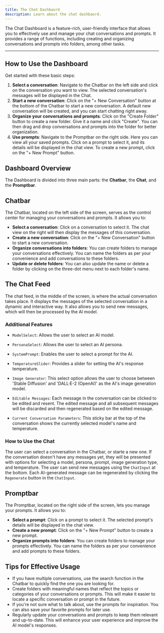 ```yaml
---
title: The Chat Dashbaord
description: Learn about the chat dashbaord.
---
```


The Chat Dashboard is a feature-rich, user-friendly interface that allows you to effectively use and manage your chat conversations and prompts. It provides a range of functions, including creating and organizing conversations and prompts into folders, among other tasks.

---

## How to Use the Dashboard

Get started with these basic steps:

1. **Select a conversation**: Navigate to the Chatbar on the left side and click on the conversation you want to view. The selected conversation's messages will be displayed in the Chat.
2. **Start a new conversation**: Click on the "+ New Conversation" button at the bottom of the Chatbar to start a new conversation. A default new conversation will be created, and you can start chatting right away.
3. **Organize your conversations and prompts**: Click on the "Create Folder" button to create a new folder. Give it a name and click "Create". You can then drag and drop conversations and prompts into the folder for better organization.
4. **Use prompts**: Navigate to the Promptbar on the right side. Here you can view all your saved prompts. Click on a prompt to select it, and its details will be displayed in the chat view. To create a new prompt, click on the "+ New Prompt" button.


## Dashboard Overview

The Dashboard is divided into three main parts: the **Chatbar**, the **Chat**, and the **Promptbar**.

## Chatbar

The Chatbar, located on the left side of the screen, serves as the control center for managing your conversations and prompts. It allows you to:

- **Select a conversation**: Click on a conversation to select it. The chat view on the right will then display the messages of this conversation.
- **Create a new conversation**: Click on the "+ New Conversation" button to start a new conversation.
- **Organize conversations into folders**: You can create folders to manage your conversations effectively. You can name the folders as per your convenience and add conversations to these folders.
- **Update or delete folders**: You can also update the name or delete a folder by clicking on the three-dot menu next to each folder's name.

## The Chat Feed

The chat feed, in the middle of the screen, is where the actual conversation takes place. It displays the messages of the selected conversation in a dynamic and interactive way. It also allows you to send new messages, which will then be processed by the AI model.

### Additional Features
- `ModelSelect`: Allows the user to select an AI model.
- `PersonaSelect`: Allows the user to select an AI persona.
- `SystemPrompt`: Enables the user to select a prompt for the AI.
- `TemperatureSlider`: Provides a slider for setting the AI's response temperature.
- `Image Generator`: This select option allows the user to choose between 'Stable Diffusion' and 'DALL·E-2 (OpenAI)' as the AI's image generation model.

- `Editable Messages`: Each message in the conversation can be clicked to be edited and resent. The edited message and all subsequent messages will be discarded and then regenerated based on the edited message.
- `Current Conversation Parameters`: This sticky bar at the top of the conversation shows the currently selected model's name and temperature.

### How to Use the Chat

The user can select a conversation in the Chatbar, or starte a new one. If the conversation doesn't have any messages yet, they will be presented with options for selecting a model, persona, prompt, image generation type, and temperature. The user can send new messages using the `ChatInput` at the bottom. Each AI-generated message can be regenerated by clicking the `Regenerate` button in the `ChatInput`.

## Promptbar

The Promptbar, located on the right side of the screen, lets you manage your prompts. It allows you to:

- **Select a prompt**: Click on a prompt to select it. The selected prompt's details will be displayed in the chat view.
- **Create a new prompt**: Click on the "+ New Prompt" button to create a new prompt.
- **Organize prompts into folders**: You can create folders to manage your prompts effectively. You can name the folders as per your convenience and add prompts to these folders.

## Tips for Effective Usage

- If you have multiple conversations, use the search function in the Chatbar to quickly find the one you are looking for.
- Create folders with meaningful names that reflect the topics or categories of your conversations or prompts. This will make it easier to locate a specific conversation or prompt in the future.
- If you're not sure what to talk about, use the prompts for inspiration. You can also save your favorite prompts for later use.
- Regularly update your conversations and prompts to keep them relevant and up-to-date. This will enhance your user experience and improve the AI model's responses.
